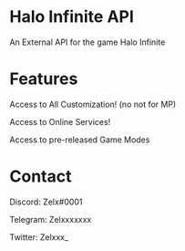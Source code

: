 # Halo Infinite API

An External API for the game Halo Infinite

# Features

Access to All Customization! (no not for MP)

Access to Online Services!

Access to pre-released Game Modes


# Contact 

Discord: Zelx#0001

Telegram: Zelxxxxxxx

Twitter: Zelxxx_

